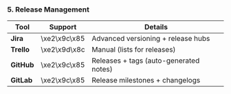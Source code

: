 ### 5. Release Management
| Tool    | Support | Details |
|---------|---------|---------|
| **Jira** | \xe2\x9c\x85 | Advanced versioning + release hubs |
| **Trello** | \xe2\x9d\x8c | Manual (lists for releases) |
| **GitHub** | \xe2\x9c\x85 | Releases + tags (auto-generated notes) |
| **GitLab** | \xe2\x9c\x85 | Release milestones + changelogs |

